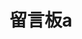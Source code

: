 ---
title: 留言板a
hide:
#    - navigation # 显示右
#    - toc #显示左
#    - footer
#    - feedback  
comments: true  #默认不开启评论
---